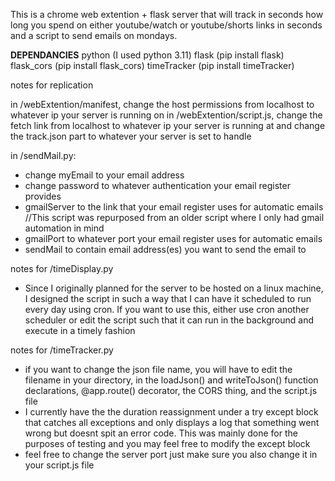 This is a chrome web extention + flask server that will track in seconds how long you spend on either youtube/watch or youtube/shorts links in seconds and a script to send emails on mondays.

**DEPENDANCIES**
python (I used python 3.11)
flask (pip install flask)
flask_cors (pip install flask_cors)
timeTracker (pip install timeTracker)



notes for replication

in /webExtention/manifest, change the host permissions from localhost to whatever ip your server is running on
in /webExtention/script.js, change the fetch link from localhost to whatever ip your server is running at and change the track.json part to whatever your server is set to handle

in /sendMail.py:
- change myEmail to your email address
- change password to whatever authentication your email register provides
- gmailServer to the link that your email register uses for automatic emails //This script was repurposed from an older script where I only had gmail automation in mind
- gmailPort to whatever port your email register uses for automatic emails
- sendMail to contain email address(es) you want to send the email to

notes for /timeDisplay.py
- Since I originally planned for the server to be hosted on a linux machine, I designed the script in such a way that I can have it scheduled to run every day using cron. If you want to use this, either use cron
another scheduler or edit the script such that it can run in the background and execute in a timely fashion

notes for /timeTracker.py
- if you want to change the json file name, you will have to edit the filename in your directory, in the loadJson() and writeToJson() function declarations, @app.route() decorator, the CORS thing, and the script.js file
- I currently have the the duration reassignment under a try except block that catches all exceptions and only displays a log that something went wrong but doesnt spit an error code. This was mainly done for the purposes of testing and you may feel free
to modify the except block
- feel free to change the server port just make sure you also change it in your script.js file
